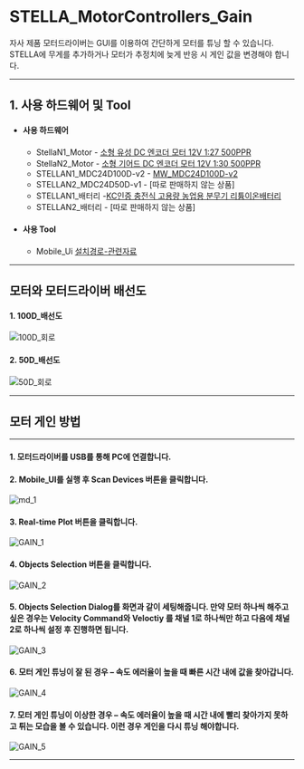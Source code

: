 # STELLA_MotorControllers_Gain
자사 제품 모터드라이버는 GUI를 이용하여 간단하게 모터를 튜닝 할 수 있습니다. STELLA에 무게를 추가하거나 모터가 추정치에 늦게 반응 시 게인 값을 변경해야 합니다.


***
## 1. 사용 하드웨어 및 Tool
 * #### 사용 하드웨어 
    - StellaN1_Motor - [소형 유성 DC 엔코더 모터 12V 1:27 500PPR](https://smartstore.naver.com/phonepong/products/5897519502)
    - StellaN2_Motor - [소형 기어드 DC 엔코더 모터 12V 1:30 500PPR](https://smartstore.naver.com/phonepong/products/5747732463)
     - STELLAN1_MDC24D100D-v2 - [MW_MDC24D100D-v2](http://www.devicemart.co.kr/goods/view?no=1077424)
     - STELLAN2_MDC24D50D-v1 - [따로 판매하지 않는 상품]
     - STELLAN1_배터리 -[KC인증 충전식 고용량 농업용 분무기 리튬이온배터리](https://www.weled.co.kr/goods/goods_view.php?goodsNo=1000034222)
    - STELLAN2_배터리 - [따로 판매하지 않는 상품]
* #### 사용 Tool
    - Mobile_Ui [설치경로-관련자료](https://www.devicemart.co.kr/goods/view?no=1077424#goods_file)
***
## **모터와 모터드라이버 배선도**
#### 1. 100D_배선도
![100D_회로](https://user-images.githubusercontent.com/85467544/155084736-b8d0f172-a15e-4104-bf24-bd55e7e87d66.png)

#### 2. 50D_배선도
![50D_회로](https://user-images.githubusercontent.com/85467544/155084730-378111ea-2681-4fc5-9665-cb57aaf575a6.png)

***
## **모터 게인  방법**
***
#### 1.  모터드라이버를 USB를 통해 PC에 연결합니다.  
#### 2. Mobile_UI를 실행 후 Scan Devices 버튼을 클릭합니다.
![md_1](https://user-images.githubusercontent.com/85467544/155093378-fb8caea4-ba94-4661-afa1-39a70140872f.png)
#### 3. Real-time Plot 버튼을 클릭합니다.
![GAIN_1](https://user-images.githubusercontent.com/85467544/155251568-0e65b651-3c10-43e9-b941-242ed161e523.png)
#### 4. Objects Selection 버튼을 클릭합니다. 
![GAIN_2](https://user-images.githubusercontent.com/85467544/155251574-8eb47117-74fd-4183-b31d-20f661293c54.png)
#### 5. Objects Selection Dialog를 화면과 같이 세팅해줍니다. 만약 모터 하나씩 해주고 싶은 경우는 Velocity Command와 Veloctiy 를 채널 1로 하나씩만 하고 다음에 채널 2로 하나씩 설정 후 진행하면 됩니다.
![GAIN_3](https://user-images.githubusercontent.com/85467544/155251576-e5a432f3-f242-46c8-9100-23e6a87abbd7.png)
#### 6. 모터 게인 튜닝이 잘 된 경우 – 속도 에러율이 높을 때 빠른 시간 내에 값을 찾아갑니다.
![GAIN_4](https://user-images.githubusercontent.com/85467544/155251577-c2398416-774e-40f8-915d-19a4b0d4445c.png)
#### 7. 모터 게인 튜닝이 이상한 경우 – 속도 에러율이 높을 때 시간 내에 빨리 찾아가지 못하고 튀는 모습을 볼 수 있습니다. 이런 경우 게인을 다시 튜닝 해야합니다. 
![GAIN_5](https://user-images.githubusercontent.com/85467544/155251579-877b9627-d765-4c03-9508-f137536805a9.png)
***
